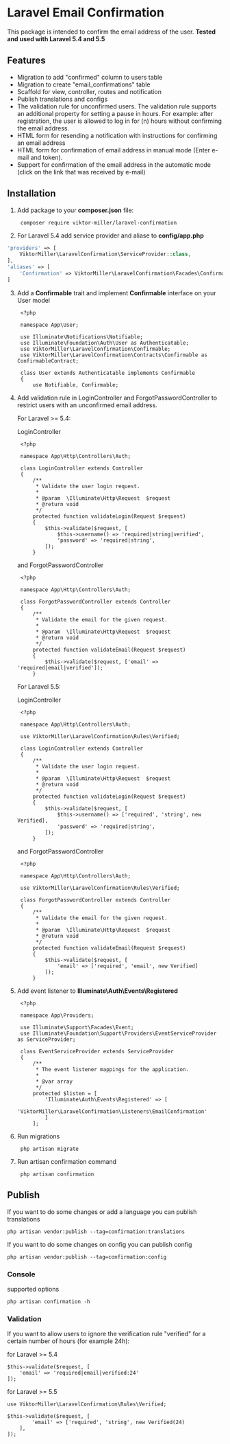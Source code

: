 # Laravel Email Confirmation # 

This package is intended to confirm the email address of the user. **Tested and used with Laravel 5.4 and 5.5**

## Features ##
- Migration to add "confirmed" column to users table
- Migration to create "email_confirmations" table
- Scaffold for view, controller, routes and notification
- Publish translations and configs
- The validation rule for unconfirmed users. The validation rule supports an additional property for setting a pause in hours. For example: after registration, the user is allowed to log in for (n) hours without confirming the email address.
- HTML form for resending a notification with instructions for confirming an email address
- HTML form for confirmation of email address in manual mode (Enter e-mail and token).
- Support for confirmation of the email address in the automatic mode (click on the link that was received by e-mail)


## Installation ##

1. Add package to your **composer.json** file:

        composer require viktor-miller/laravel-confirmation
	
2. For Laravel 5.4 add service provider and aliase to **config/app.php**

```php
'providers' => [
    ViktorMiller\LaravelConfirmation\ServiceProvider::class,
],
'aliases' => [
    'Confirmation' => ViktorMiller\LaravelConfirmation\Facades\Confirmation::class
]
```

3. Add a **Confirmable** trait and implement **Confirmable** interface on your User model

        <?php

        namespace App\User;

        use Illuminate\Notifications\Notifiable;
        use Illuminate\Foundation\Auth\User as Authenticatable;
        use ViktorMiller\LaravelConfirmation\Confirmable;
        use ViktorMiller\LaravelConfirmation\Contracts\Confirmable as ConfirmableContract;

        class User extends Authenticatable implements Confirmable
        {
            use Notifiable, Confirmable;

4. Add validation rule in LoginController and ForgotPasswordController to restrict users with an unconfirmed email address.

    For Laravel >= 5.4:

    LoginController

        <?php

        namespace App\Http\Controllers\Auth;

        class LoginController extends Controller
        {
            /**
             * Validate the user login request.
             *
             * @param  \Illuminate\Http\Request  $request
             * @return void
             */
            protected function validateLogin(Request $request)
            {
                $this->validate($request, [
                    $this->username() => 'required|string|verified',
                    'password' => 'required|string',
                ]);
            }

    and ForgotPasswordController

        <?php

        namespace App\Http\Controllers\Auth;

        class ForgotPasswordController extends Controller
        { 
            /**
             * Validate the email for the given request.
             *
             * @param  \Illuminate\Http\Request  $request
             * @return void
             */
            protected function validateEmail(Request $request)
            {
                $this->validate($request, ['email' => 'required|email|verified']);
            }
	    
    For Laravel 5.5:
	
    LoginController

        <?php

        namespace App\Http\Controllers\Auth;

        use ViktorMiller\LaravelConfirmation\Rules\Verified;

        class LoginController extends Controller
        {
            /**
             * Validate the user login request.
             *
             * @param  \Illuminate\Http\Request  $request
             * @return void
             */
            protected function validateLogin(Request $request)
            {
                $this->validate($request, [
                    $this->username() => ['required', 'string', new Verified],
                    'password' => 'required|string',
                ]);
            }
	    
    and ForgotPasswordController
	
        <?php

        namespace App\Http\Controllers\Auth;

        use ViktorMiller\LaravelConfirmation\Rules\Verified;

        class ForgotPasswordController extends Controller
        { 
            /**
             * Validate the email for the given request.
             *
             * @param  \Illuminate\Http\Request  $request
             * @return void
             */
            protected function validateEmail(Request $request)
            {
                $this->validate($request, [
                    'email' => ['required', 'email', new Verified]
                ]);
            }

5. Add event listener to **Illuminate\Auth\Events\Registered**
	
        <?php

        namespace App\Providers;

        use Illuminate\Support\Facades\Event;
        use Illuminate\Foundation\Support\Providers\EventServiceProvider as ServiceProvider;

        class EventServiceProvider extends ServiceProvider
        {
            /**
             * The event listener mappings for the application.
             *
             * @var array
             */
            protected $listen = [
                'Illuminate\Auth\Events\Registered' => [
                    'ViktorMiller\LaravelConfirmation\Listeners\EmailConfirmation'
                ]
            ];

6. Run migrations
    
        php artisan migrate
	
7. Run artisan confirmation command
	
        php artisan confirmation


## Publish ##

If you want to do some changes or add a language you can publish translations

	php artisan vendor:publish --tag=confirmation:translations

If you want to do some changes on config you can publish config

	php artisan vendor:publish --tag=confirmation:config
	
### Console ###
supported options

	php artisan confirmation -h
	
### Validation ###
If you want to allow users to ignore the verification rule "verified" for a certain number of hours (for example 24h):

for Laravel >= 5.4
    
    $this->validate($request, [
        'email' => 'required|email|verified:24'
    ]);
    
for Laravel >= 5.5
	
    use ViktorMiller\LaravelConfirmation\Rules\Verified;
	
    $this->validate($request, [
            'email' => ['required', 'string', new Verified(24)
        ],
    ]);